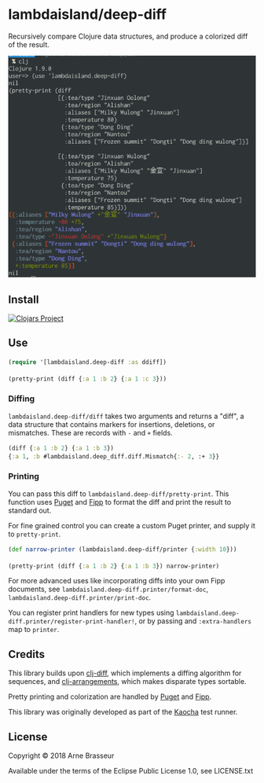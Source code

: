 # lambdaisland/deep-diff

Recursively compare Clojure data structures, and produce a colorized diff of the result.

![screenshot showing REPL example](screenshot.png)

## Install

[![Clojars Project](https://img.shields.io/clojars/v/lambdaisland/deep-diff.svg)](https://clojars.org/lambdaisland/deep-diff)

## Use

``` clojure
(require '[lambdaisland.deep-diff :as ddiff])

(pretty-print (diff {:a 1 :b 2} {:a 1 :c 3}))
```

### Diffing

`lambdaisland.deep-diff/diff` takes two arguments and returns a "diff", a data
structure that contains markers for insertions, deletions, or mismatches. These
are records with `-` and `+` fields.

``` clojure
(diff {:a 1 :b 2} {:a 1 :b 3})
{:a 1, :b #lambdaisland.deep_diff.diff.Mismatch{:- 2, :+ 3}}
```

### Printing

You can pass this diff to `lambdaisland.deep-diff/pretty-print`. This function
uses [Puget](https://github.com/greglook/puget) and
[Fipp](https://github.com/brandonbloom/fipp) to format the diff and print the
result to standard out.

For fine grained control you can create a custom Puget printer, and supply it to
`pretty-print`.

``` clojure
(def narrow-printer (lambdaisland.deep-diff/printer {:width 10}))

(pretty-print (diff {:a 1 :b 2} {:a 1 :b 3}) narrow-printer)
```

For more advanced uses like incorporating diffs into your own Fipp documents, see `lambdaisland.deep-diff.printer/format-doc`, `lambdaisland.deep-diff.printer/print-doc`.

You can register print handlers for new types using
`lambdaisland.deep-diff.printer/register-print-handler!`, or by passing and
`:extra-handlers` map to `printer`.

## Credits

This library builds upon
[clj-diff](https://github.com/brentonashworth/clj-diff), which implements a
diffing algorithm for sequences, and
[clj-arrangements](https://github.com/greglook/clj-arrangement), which makes
disparate types sortable.

Pretty printing and colorization are handled by
[Puget](https://github.com/greglook/puget) and
[Fipp](https://github.com/brandonbloom/fipp).

This library was originally developed as part of the
[Kaocha](https://github.com/lambdaisland/kaocha) test runner.

## License

Copyright &copy; 2018 Arne Brasseur

Available under the terms of the Eclipse Public License 1.0, see LICENSE.txt
